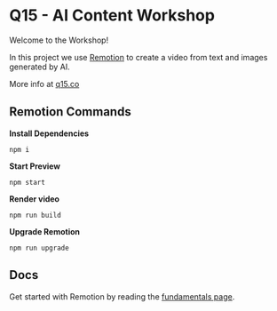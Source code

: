 # Q15 - AI Content Workshop

Welcome to the Workshop!

In this project we use [Remotion](https://remotion.dev) to create a video from text and images generated by AI.

More info at [q15.co](https://q15.co)

## Remotion Commands

**Install Dependencies**

```console
npm i
```

**Start Preview**

```console
npm start
```

**Render video**

```console
npm run build
```

**Upgrade Remotion**

```console
npm run upgrade
```

## Docs

Get started with Remotion by reading the [fundamentals page](https://www.remotion.dev/docs/the-fundamentals).
